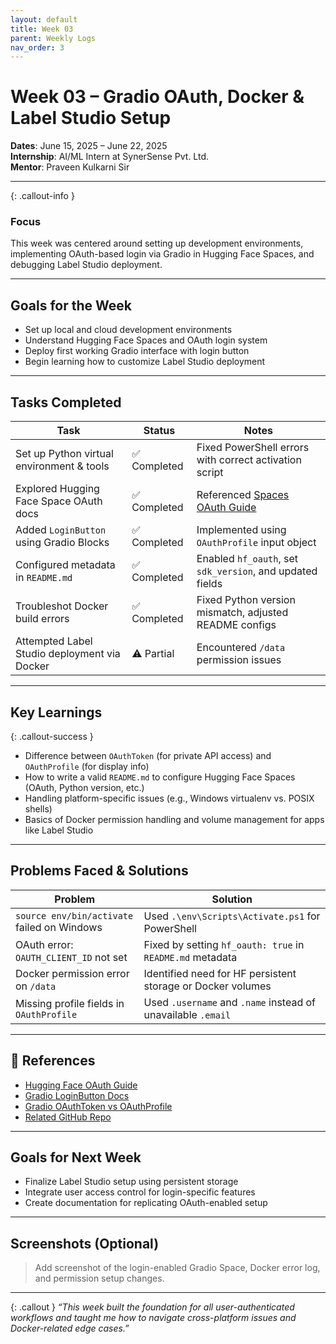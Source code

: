 ```yaml
---
layout: default
title: Week 03
parent: Weekly Logs
nav_order: 3
---
```


# Week 03 – Gradio OAuth, Docker & Label Studio Setup

**Dates**: June 15, 2025 – June 22, 2025  
**Internship**: AI/ML Intern at SynerSense Pvt. Ltd.  
**Mentor**: Praveen Kulkarni Sir

---

{: .callout-info }
### Focus
This week was centered around setting up development environments, implementing OAuth-based login via Gradio in Hugging Face Spaces, and debugging Label Studio deployment.

---

## Goals for the Week

- Set up local and cloud development environments
- Understand Hugging Face Spaces and OAuth login system
- Deploy first working Gradio interface with login button
- Begin learning how to customize Label Studio deployment

---

## Tasks Completed

| Task                                             | Status       | Notes                                                     |
|--------------------------------------------------|--------------|-----------------------------------------------------------|
| Set up Python virtual environment & tools        | ✅ Completed  | Fixed PowerShell errors with correct activation script     |
| Explored Hugging Face Space OAuth docs           | ✅ Completed  | Referenced [Spaces OAuth Guide](https://huggingface.co/docs/hub/spaces-oauth) |
| Added `LoginButton` using Gradio Blocks          | ✅ Completed  | Implemented using `OAuthProfile` input object             |
| Configured metadata in `README.md`               | ✅ Completed  | Enabled `hf_oauth`, set `sdk_version`, and updated fields |
| Troubleshot Docker build errors                  | ✅ Completed  | Fixed Python version mismatch, adjusted README configs     |
| Attempted Label Studio deployment via Docker     | ⚠️ Partial    | Encountered `/data` permission issues                     |

---

## Key Learnings

{: .callout-success }
- Difference between `OAuthToken` (for private API access) and `OAuthProfile` (for display info)
- How to write a valid `README.md` to configure Hugging Face Spaces (OAuth, Python version, etc.)
- Handling platform-specific issues (e.g., Windows virtualenv vs. POSIX shells)
- Basics of Docker permission handling and volume management for apps like Label Studio

---

## Problems Faced & Solutions

| Problem                                       | Solution                                                      |
|----------------------------------------------|---------------------------------------------------------------|
| `source env/bin/activate` failed on Windows  | Used `.\env\Scripts\Activate.ps1` for PowerShell              |
| OAuth error: `OAUTH_CLIENT_ID` not set       | Fixed by setting `hf_oauth: true` in `README.md` metadata     |
| Docker permission error on `/data`           | Identified need for HF persistent storage or Docker volumes   |
| Missing profile fields in `OAuthProfile`     | Used `.username` and `.name` instead of unavailable `.email`  |

---

## 📎 References

- [Hugging Face OAuth Guide](https://huggingface.co/docs/hub/spaces-oauth)
- [Gradio LoginButton Docs](https://www.gradio.app/guides/sharing-your-app#o-auth-login-via-hugging-face)
- [Gradio OAuthToken vs OAuthProfile](https://www.gradio.app/docs/loginbutton)
- [Related GitHub Repo](https://github.com/your-username/your-project)

---

## Goals for Next Week

- Finalize Label Studio setup using persistent storage
- Integrate user access control for login-specific features
- Create documentation for replicating OAuth-enabled setup

---

## Screenshots (Optional)

> Add screenshot of the login-enabled Gradio Space, Docker error log, and permission setup changes.

---

{: .callout }
_“This week built the foundation for all user-authenticated workflows and taught me how to navigate cross-platform issues and Docker-related edge cases.”_
